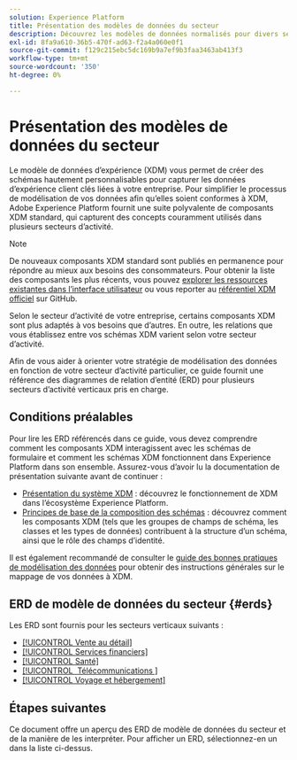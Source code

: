 ```yaml
---
solution: Experience Platform
title: Présentation des modèles de données du secteur
description: Découvrez les modèles de données normalisés pour divers secteurs d’activité verticaux qui peuvent être construits à l’aide de composants XDM (Experience Data Model) standard.
exl-id: 8fa9a610-36b5-470f-ad63-f2a4a060e0f1
source-git-commit: f129c215ebc5dc169b9a7ef9b3faa3463ab413f3
workflow-type: tm+mt
source-wordcount: '350'
ht-degree: 0%

---
```


# Présentation des modèles de données du secteur

Le modèle de données d’expérience (XDM) vous permet de créer des schémas hautement personnalisables pour capturer les données d’expérience client clés liées à votre entreprise. Pour simplifier le processus de modélisation de vos données afin qu’elles soient conformes à XDM, Adobe Experience Platform fournit une suite polyvalente de composants XDM standard, qui capturent des concepts couramment utilisés dans plusieurs secteurs d’activité.

>[!NOTE]
>
>De nouveaux composants XDM standard sont publiés en permanence pour répondre au mieux aux besoins des consommateurs. Pour obtenir la liste des composants les plus récents, vous pouvez [explorer les ressources existantes dans l’interface utilisateur](../../ui/explore.md) ou vous reporter au [référentiel XDM officiel](https://github.com/adobe/xdm/tree/master/components) sur GitHub.

Selon le secteur d’activité de votre entreprise, certains composants XDM sont plus adaptés à vos besoins que d’autres. En outre, les relations que vous établissez entre vos schémas XDM varient selon votre secteur d’activité.

Afin de vous aider à orienter votre stratégie de modélisation des données en fonction de votre secteur d’activité particulier, ce guide fournit une référence des diagrammes de relation d’entité (ERD) pour plusieurs secteurs d’activité verticaux pris en charge.

## Conditions préalables

Pour lire les ERD référencés dans ce guide, vous devez comprendre comment les composants XDM interagissent avec les schémas de formulaire et comment les schémas XDM fonctionnent dans Experience Platform dans son ensemble. Assurez-vous d’avoir lu la documentation de présentation suivante avant de continuer :

* [Présentation du système XDM](../../home.md) : découvrez le fonctionnement de XDM dans l’écosystème Experience Platform.
* [Principes de base de la composition des schémas](../../schema/composition.md) : découvrez comment les composants XDM (tels que les groupes de champs de schéma, les classes et les types de données) contribuent à la structure d’un schéma, ainsi que le rôle des champs d’identité.

Il est également recommandé de consulter le [guide des bonnes pratiques de modélisation des données](../../schema/best-practices.md) pour obtenir des instructions générales sur le mappage de vos données à XDM.

## ERD de modèle de données du secteur {#erds}

Les ERD sont fournis pour les secteurs verticaux suivants :

* [[!UICONTROL Vente au détail]](./retail.md)
* [[!UICONTROL Services financiers]](./financial.md)
* [[!UICONTROL Santé]](./healthcare.md)
* [[!UICONTROL &#x200B; Télécommunications &#x200B;]](./telecom.md)
* [[!UICONTROL Voyage et hébergement]](./travel-hospitality.md)

## Étapes suivantes

Ce document offre un aperçu des ERD de modèle de données du secteur et de la manière de les interpréter. Pour afficher un ERD, sélectionnez-en un dans la liste ci-dessus.
